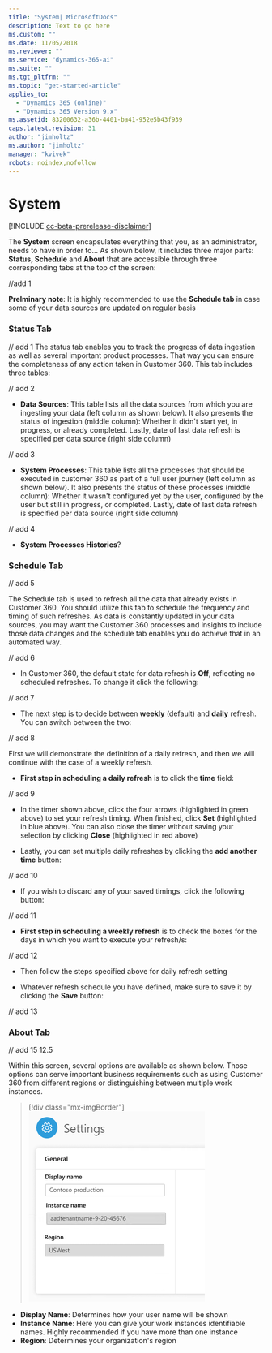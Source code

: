 ```yaml
---
title: "System| MicrosoftDocs"
description: Text to go here
ms.custom: ""
ms.date: 11/05/2018
ms.reviewer: ""
ms.service: "dynamics-365-ai"
ms.suite: ""
ms.tgt_pltfrm: ""
ms.topic: "get-started-article"
applies_to: 
  - "Dynamics 365 (online)"
  - "Dynamics 365 Version 9.x"
ms.assetid: 83200632-a36b-4401-ba41-952e5b43f939
caps.latest.revision: 31
author: "jimholtz"
ms.author: "jimholtz"
manager: "kvivek"
robots: noindex,nofollow
---
```

# System

[!INCLUDE [cc-beta-prerelease-disclaimer](../includes/cc-beta-prerelease-disclaimer.md)]

The **System** screen encapsulates everything that you, as an administrator, needs to have in order to... As shown below, it includes three major parts: **Status, Schedule** and **About** that are accessible through three corresponding tabs at the top of the screen:

//add 1 

**Prelminary note**: It is highly recommended to use the **Schedule tab** in case some of your data sources are updated on regular basis

### Status Tab

// add 1 
The status tab enables you to track the progress of data ingestion as well as several important product processes. That way you can ensure the completeness of any action taken in Customer 360. This tab includes three tables:

// add 2

- **Data Sources**: This table lists all the data sources from which you are ingesting your data (left column as shown below). It also presents the status of ingestion (middle column): Whether it didn't start yet, in progress, or already completed. Lastly, date of last data refresh is specified per data source (right side column)

// add 3

- **System Processes**: This table lists all the processes that should be executed in customer 360 as part of a full user journey (left column as shown below). It also presents the status of these processes (middle column): Whether it wasn't configured yet by the user, configured by the user but still in progress, or completed. Lastly, date of last data refresh is specified per data source (right side column)

// add 4

- **System Processes Histories**?

### Schedule Tab

// add 5

The Schedule tab is used to refresh all the data that already exists in Customer 360. You should utilize this tab to schedule the frequency and timing of such refreshes. As data is constantly updated in your data sources, you may want the Customer 360 processes and insights to include those data changes and the schedule tab enables you do achieve that in an automated way.

// add 6

- In Customer 360, the default state for data refresh is **Off**, reflecting no scheduled refreshes. To change it click the following:

// add 7

- The next step is to decide between **weekly** (default) and **daily** refresh. You can switch between the two:

// add 8

First we will demonstrate the definition of a daily refresh, and then we will continue with the case of a weekly refresh.

- **First step in scheduling a daily refresh** is to click the **time** field:

// add 9

- In the timer shown above, click the four arrows (highlighted in green above) to set your refresh timing. When finished, click **Set** (highlighted in blue above). You can also close the timer without saving your selection by clicking **Close** (highlighted in red above)

- Lastly, you can set multiple daily refreshes by clicking the **add another time** button:

// add 10

- If you wish to discard any of your saved timings, click the following button:

// add 11

- **First step in scheduling a weekly refresh** is to check the boxes for the days in which you want to execute your refresh/s:

// add 12

- Then follow the steps specified above for daily refresh setting

- Whatever refresh schedule you have defined, make sure to save it by clicking the **Save** button:

// add 13

### About Tab

// add 15 12.5 

Within this screen, several options are available as shown below. Those options can serve important business requirements such as using Customer 360 from different regions or distinguishing between multiple work instances.

> [!div class="mx-imgBorder"] 
> ![](media/settings.png "Settings")

- **Display Name**: Determines how your user name will be shown
- **Instance Name**: Here you can give your work instances identifiable names. Highly recommended if you have more than one instance 
- **Region**: Determines your organization's region 
